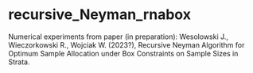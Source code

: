 # recursive_Neyman_rnabox

Numerical experiments from paper (in preparation):
Wesolowski J., Wieczorkowski R., Wojciak W. (2023?), 
Recursive Neyman Algorithm for Optimum Sample Allocation under Box Constraints on Sample Sizes in Strata.
